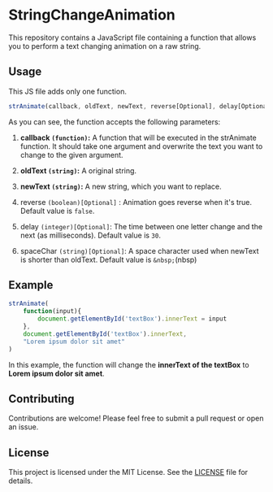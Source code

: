# StringChangeAnimation
This repository contains a JavaScript file containing a function that allows you to perform a text changing animation on a raw string.


## Usage
This JS file adds only one function.
```javascript
strAnimate(callback, oldText, newText, reverse[Optional], delay[Optional], spaceChar[Optional])
```
As you can see, the function accepts the following parameters:
1. **callback `(function)`:** A function that will be executed in the strAnimate function. It should take one argument and overwrite the text you want to change to the given argument.

2. **oldText `(string)`:** A original string.

3. **newText `(string)`:** A new string, which you want to replace.

4. reverse `(boolean)[Optional]` : Animation goes reverse when it's true. Default value is `false`.

5. delay `(integer)[Optional]`: The time between one letter change and the next (as milliseconds). Default value is `30`.

6. spaceChar `(string)[Optional]`: A space character used when newText is shorter than oldText. Default value is `&nbsp;`(nbsp)

## Example
```javascript
strAnimate(
    function(input){
        document.getElementById('textBox').innerText = input
    },
    document.getElementById('textBox').innerText,
    "Lorem ipsum dolor sit amet"
)
```
In this example, the function will change the **innerText of the textBox** to **Lorem ipsum dolor sit amet**.

## Contributing
Contributions are welcome! Please feel free to submit a pull request or open an issue.

## License
This project is licensed under the MIT License. See the [LICENSE](https://github.com/jym0404/StringChangeAnimation/blob/main/LICENSE.md) file for details.